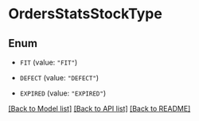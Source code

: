 # OrdersStatsStockType

## Enum


* `FIT` (value: `"FIT"`)

* `DEFECT` (value: `"DEFECT"`)

* `EXPIRED` (value: `"EXPIRED"`)


[[Back to Model list]](../README.md#documentation-for-models) [[Back to API list]](../README.md#documentation-for-api-endpoints) [[Back to README]](../README.md)


